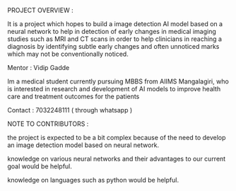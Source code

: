 PROJECT OVERVIEW : 

It is a project which hopes to build a image detection AI model based on a neural network to help in detection of early changes in medical imaging studies 
such as MRI and CT scans in order to help clinicians in reaching a diagnosis by identifying subtle early changes and often unnoticed marks 
which may not be conventionally noticed.

Mentor : Vidip Gadde

Im a medical student currently pursuing MBBS from AIIMS Mangalagiri,
who is interested in research and development of AI models to improve health care and treatment outcomes for the patients

Contact : 7032248111 ( through whatsapp )

NOTE TO CONTRIBUTORS :

the project is expected to be a bit complex because of the need to develop an image detection model based on neural network.

knowledge on various neural networks and their advantages to our current goal would be helpful.

knowledge on languages such as python would be helpful.

